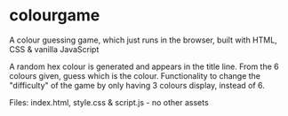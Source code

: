 # colourgame

A colour guessing game, which just runs in the browser, built with HTML, CSS & vanilla JavaScript

A random hex colour is generated and appears in the title line. From the 6 colours given, guess which is the colour. Functionality
to change the "difficulty" of the game by only having 3 colours display, instead of 6.

Files: index.html, style.css & script.js - no other assets
